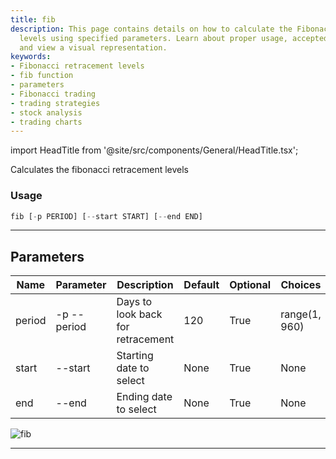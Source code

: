 ```yaml
---
title: fib
description: This page contains details on how to calculate the Fibonacci retracement
  levels using specified parameters. Learn about proper usage, accepted parameters,
  and view a visual representation.
keywords:
- Fibonacci retracement levels
- fib function
- parameters
- Fibonacci trading
- trading strategies
- stock analysis
- trading charts
---
```


import HeadTitle from '@site/src/components/General/HeadTitle.tsx';

<HeadTitle title="crypto /ta/fib - Reference | OpenBB Terminal Docs" />

Calculates the fibonacci retracement levels

### Usage

```python wordwrap
fib [-p PERIOD] [--start START] [--end END]
```

---

## Parameters

| Name | Parameter | Description | Default | Optional | Choices |
| ---- | --------- | ----------- | ------- | -------- | ------- |
| period | -p  --period | Days to look back for retracement | 120 | True | range(1, 960) |
| start | --start | Starting date to select | None | True | None |
| end | --end | Ending date to select | None | True | None |

![fib](https://user-images.githubusercontent.com/46355364/154310727-81a1eab3-5565-42c7-8b47-4f80288dd700.png)

---
